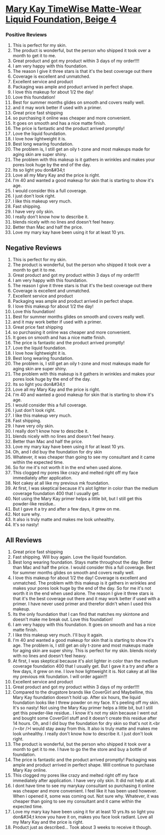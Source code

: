 # [Mary Kay TimeWise Matte-Wear Liquid Foundation, Beige 4](https://products.checkmycream.com/products/Mary-Kay-TimeWise-Matte-Wear-Liquid-Foundation-Beige-4.html)

### Positive Reviews

<ol>
      <li>This is perfect for my skin.  </li>
      <li>The product is wonderful, but the person who shipped it took over a month to get it to me.</li>
      <li>Great product and got my product within 3 days of my order!!!!</li>
      <li>I am very happy with this foundation.</li>
      <li>The reason I give it three stars is that it&#x27;s the best coverage out there</li>
      <li>Coverage is excellent and unmatched.</li>
      <li>Excellent service and product</li>
      <li>Packaging was ample and product arrived in perfect shape.  </li>
      <li>I love this makeup for about 1/2 the day!</li>
      <li>Love this foundation!</li>
      <li>Best for summer months glides on smooth and covers really well.</li>
      <li>and it may work better if used with a primer.</li>
      <li>Great price fast shipping</li>
      <li>so purchasing it online was cheaper and more convenient.</li>
      <li>It goes on smooth and has a nice matte finish.</li>
      <li>The price is fantastic and the product arrived promptly!  </li>
      <li>Love the liquid foundation.</li>
      <li>I love how lightweight it is.  </li>
      <li>Best long wearing foundation.</li>
      <li>The problem is, I still get an oily t-zone and most makeups made for aging skin are super shiny.  </li>
      <li>The problem with this makeup is it gathers in wrinkles and makes your pores look huge by the end of the day.</li>
      <li>Its so light you don&amp;#34;t</li>
      <li>Love all my Mary Kay and the price is right.</li>
      <li>I&#x27;m 40 and wanted a good makeup for skin that is starting to show it&#x27;s age.  </li>
      <li>I would consider this a full coverage.</li>
      <li>I just don&#x27;t look right.</li>
      <li>I like this makeup very much.  </li>
      <li>Fast shipping.</li>
      <li>I have very oily skin.  </li>
      <li>I really don&#x27;t know how to describe it.</li>
      <li>blends nicely with no lines and doesn&#x27;t feel heavy.</li>
      <li>Better than Mac and half the price.</li>
      <li>Love my mary kay have been using it for at least 10 yrs.</li>
</ol>


<h2>Negative Reviews</h2>
<ol>
<li> This is perfect for my skin.  </li>
<li> The product is wonderful, but the person who shipped it took over a month to get it to me.</li>
<li> Great product and got my product within 3 days of my order!!!!</li>
<li> I am very happy with this foundation.</li>
<li> The reason I give it three stars is that it&#x27;s the best coverage out there</li>
<li> Coverage is excellent and unmatched.</li>
<li> Excellent service and product</li>
<li> Packaging was ample and product arrived in perfect shape.  </li>
<li> I love this makeup for about 1/2 the day!</li>
<li> Love this foundation!</li>
<li> Best for summer months glides on smooth and covers really well.</li>
<li> and it may work better if used with a primer.</li>
<li> Great price fast shipping</li>
<li> so purchasing it online was cheaper and more convenient.</li>
<li> It goes on smooth and has a nice matte finish.</li>
<li> The price is fantastic and the product arrived promptly!  </li>
<li> Love the liquid foundation.</li>
<li> I love how lightweight it is.  </li>
<li> Best long wearing foundation.</li>
<li> The problem is, I still get an oily t-zone and most makeups made for aging skin are super shiny.  </li>
<li> The problem with this makeup is it gathers in wrinkles and makes your pores look huge by the end of the day.</li>
<li> Its so light you don&amp;#34;t</li>
<li> Love all my Mary Kay and the price is right.</li>
<li> I&#x27;m 40 and wanted a good makeup for skin that is starting to show it&#x27;s age.  </li>
<li> I would consider this a full coverage.</li>
<li> I just don&#x27;t look right.</li>
<li> I like this makeup very much.  </li>
<li> Fast shipping.</li>
<li> I have very oily skin.  </li>
<li> I really don&#x27;t know how to describe it.</li>
<li> blends nicely with no lines and doesn&#x27;t feel heavy.</li>
<li> Better than Mac and half the price.</li>
<li> Love my mary kay have been using it for at least 10 yrs.</li>
<li> Oh, and I did buy the foundation for dry skin</li>
<li> Whatever, it was cheaper than going to see my consultant and it came within the expected time.</li>
<li> So for me it&#x27;s not worth it in the end when used alone.</li>
<li> This clogged my pores like crazy and melted right off my face immediately after application.</li>
<li> Not cakey at all like my previous mk foundation.  </li>
<li> At first, I was skeptical because it&#x27;s alot lighter in color than the medium coverage foundation 400 that I usually get.  </li>
<li> Not using the Mary Kay primer helps a little bit, but I still get this powder-like residue..</li>
<li> But I gave it a try and after a few days, it grew on me.  </li>
<li> Not sure why.</li>
<li> It also is truly matte and makes me look unhealthy.</li>
<li> It&#x27;s so nasty!</li>
</ol>

<h2>All Reviews</h2>

<ol>
    <li> Great price fast shipping</li>
    <li> Fast shipping. Will buy again. Love the liquid foundation.</li>
    <li> Best long wearing foundation. Stays matte throughout the day. Better than Mac and half the price. I would consider this a full coverage. Best for summer months glides on smooth and covers really well.</li>
    <li> I love this makeup for about 1/2 the day! Coverage is excellent and unmatched. The problem with this makeup is it gathers in wrinkles and makes your pores look huge by the end of the day. So for me it&#x27;s not worth it in the end when used alone. The reason I give it three stars is that it&#x27;s the best coverage out there and it may work better if used with a primer. I have never used primer and therefor didn&#x27;t when I used this makeup.</li>
    <li> Its the only foundation that I can find that matches my skintone and doesn&#x27;t make me break out. Love this foundation!</li>
    <li> I am very happy with this foundation. It goes on smooth and has a nice matte finish.</li>
    <li> I like this makeup very much.  I&#x27;ll buy it again.</li>
    <li> I&#x27;m 40 and wanted a good makeup for skin that is starting to show it&#x27;s age.  The problem is, I still get an oily t-zone and most makeups made for aging skin are super shiny.  This is perfect for my skin.  blends nicely with no lines and doesn&#x27;t feel heavy.</li>
    <li> At first, I was skeptical because it&#x27;s alot lighter in color than the medium coverage foundation 400 that I usually get.  But I gave it a try and after a few days, it grew on me.  I love how lightweight it is.  Not cakey at all like my previous mk foundation.  I will order again!!!</li>
    <li> Excellent service and product</li>
    <li> Great product and got my product within 3 days of my order!!!!</li>
    <li> Compared to the drugstore brands like CoverGirl and Maybelline, this Mary Kay foundation doesn&#x27;t hold up. After six hours, the liquid foundation looks like I threw powder on my face. It&#x27;s peeling off my skin. It&#x27;s so nasty! Not using the Mary Kay primer helps a little bit, but I still get this powder-like residue.. I know it&#x27;s not my skin because I went out and bought some CoverGirl stuff and it doesn&#x27;t create this residue after 14 hours. Oh, and I did buy the foundation for dry skin so that&#x27;s not it.&lt;br /&gt;&lt;br /&gt;I would stay away from this. It also is truly matte and makes me look unhealthy. I really don&#x27;t know how to describe it. I just don&#x27;t look right.</li>
    <li> The product is wonderful, but the person who shipped it took over a month to get it to me. I have to go the the store and buy a bottle of foundation.</li>
    <li> The price is fantastic and the product arrived promptly!  Packaging was ample and product arrived in perfect shape.  Will continue to purchase Mary Kay online.</li>
    <li> This clogged my pores like crazy and melted right off my face immediately after application. I have very oily skin.  It did not help at all.</li>
    <li> I dont have time to see my marykay consultant so purchasing it online was cheaper and more convenient. I feel like it has been used however. When i opened it, some was coming out. Not sure why. Whatever, it was cheaper than going to see my consultant and it came within the expected time.</li>
    <li> Love my mary kay have been using it for at least 10 yrs.Its so light you don&amp;#34;t know you have it on, makes you face look radiant. Love all my Mary Kay and the price is right.</li>
    <li> Product just as described... Took about 3 weeks to receive it though.</li>
</ol>





